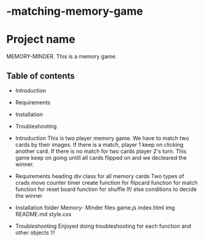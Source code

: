 # -matching-memory-game
# Project name
  MEMORY-MINDER.
  This is a memory game.

## Table of contents
- Introduction
- Requirements
- Installation
- Troubleshooting

 - Introduction
 This is two player memory game. We have to match two cards by their images. If there is a match, player 1 keep on clicking another card. If there is no match for two cards player 2's turn. This game keep on going untill all cards flipped on and we decleared the winner.

- Requirements
heading
div class for all memory cards 
Two types of crads
move counter
timer
create function for flipcard
function for match
function for reset board
function for shuffle
If/ else conditions to decide the winner


- Installation
folder Memory- Minder
files
game.js
index.html
img
README.md
style.css

- Troubleshooting
Enjoyed doing troubleshooting for each function and other objects !!!




